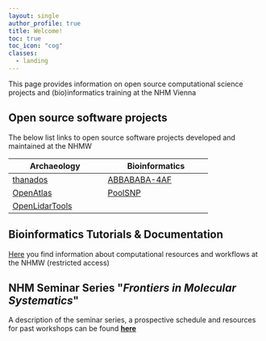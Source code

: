 ```yaml
---
layout: single
author_profile: true
title: Welcome!
toc: true
toc_icon: "cog"
classes:
  - landing
---
```


This page provides information on open source computational science projects and (bio)informatics training at the NHM Vienna

## Open source software projects

The below list links to open source software projects developed and maintained at the NHMW


| &nbsp;&nbsp;&nbsp;&nbsp;&nbsp;&nbsp;&nbsp;&nbsp;Archaeology &nbsp;&nbsp;&nbsp;&nbsp;&nbsp;&nbsp;&nbsp;&nbsp; | &nbsp;&nbsp;&nbsp;&nbsp;&nbsp;&nbsp;&nbsp;&nbsp; Bioinformatics &nbsp;&nbsp;&nbsp;&nbsp;&nbsp;&nbsp;&nbsp;&nbsp; |
| ------------------------------------------------------------------------------------------------------------ | ---------------------------------------------------------------------------------------------------------------- |
| [thanados](https://github.com/nhmvienna/thanados)                                                            | [ABBABABA-4AF](https://github.com/nhmvienna/ABBABABA-4AF)                                                        |
| [OpenAtlas](https://github.com/nhmvienna/OpenAtlas)                                                          | [PoolSNP](https://github.com/nhmvienna/PoolSNP)                                                                  |
| [OpenLidarTools](https://github.com/nhmvienna/OpenLidarTools)                                                |                                                                                                                  |

## Bioinformatics Tutorials & Documentation

[Here](Server.md) you find information about computational resources and workflows at the NHMW (restricted access)


## NHM Seminar Series "_Frontiers in Molecular Systematics_"

 A description of the seminar series, a prospective schedule and resources for past workshops can be found **[here](SeminarSeries.md)**
